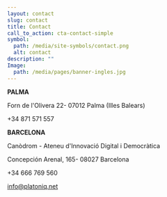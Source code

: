 ```yaml
---
layout: contact
slug: contact
title: Contact
call_to_action: cta-contact-simple
symbol:
  path: /media/site-symbols/contact.png
  alt: contact
description: ""
Image:
  path: /media/pages/banner-ingles.jpg
---
```

**PALMA**

Forn de l'Olivera 22- 07012 Palma (Illes Balears)

+34 871 571 557

**BARCELONA**

Canòdrom - Ateneu d'Innovació Digital i Democràtica

Concepción Arenal, 165- 08027 Barcelona

+34 666 769 560

info@platoniq.net

